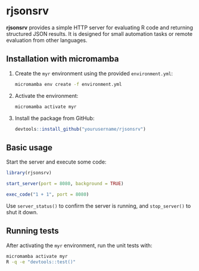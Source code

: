 # rjsonsrv

**rjsonsrv** provides a simple HTTP server for evaluating R code and returning structured JSON results. It is designed for small automation tasks or remote evaluation from other languages.

## Installation with micromamba

1. Create the `myr` environment using the provided `environment.yml`:
   ```bash
   micromamba env create -f environment.yml
   ```
2. Activate the environment:
   ```bash
   micromamba activate myr
   ```
3. Install the package from GitHub:
   ```R
   devtools::install_github("yourusername/rjsonsrv")
   ```

## Basic usage

Start the server and execute some code:

```R
library(rjsonsrv)

start_server(port = 8080, background = TRUE)

exec_code("1 + 1", port = 8080)
```

Use `server_status()` to confirm the server is running, and `stop_server()` to shut it down.

## Running tests

After activating the `myr` environment, run the unit tests with:

```bash
micromamba activate myr
R -q -e "devtools::test()"
```

